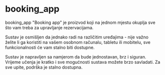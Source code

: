 # booking_app
booking_app
"Booking app" je proizvod koji na jednom mjestu okuplja sve što vam treba za upravljanje rezervacijama.

Sustav je osmišljen da jednako radi na različitim uređajima - nije važno želite li ga koristiti na vašem osobnom računalu, tabletu ili mobitelu, sve funkcionalnosti će vam stalno biti dostupne.

Sustav je napravljen sa namjerom da bude jednostavan, brz i siguran. Vrijeme učenja je kratko i sve mogućnosti sustava možete brzo savladati. Za sve upite, podrška je stalno dostupna.

